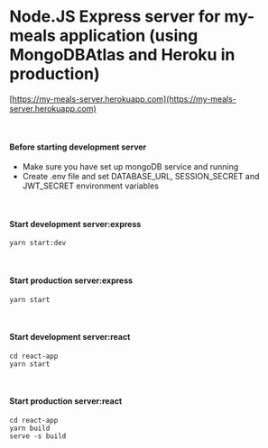 # Node.JS Express server for my-meals application (using MongoDBAtlas and Heroku in production)

[https://my-meals-server.herokuapp.com](https://my-meals-server.herokuapp.com)

<br />

#### Before starting development server

- Make sure you have set up mongoDB service and running
- Create .env file and set DATABASE_URL, SESSION_SECRET and JWT_SECRET environment variables

<br />

#### Start development server:express

```
yarn start:dev
```

<br />

#### Start production server:express

```
yarn start
```

<br />

#### Start development server:react

```
cd react-app
yarn start
```

<br />

#### Start production server:react

```
cd react-app
yarn build
serve -s build
```
